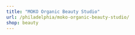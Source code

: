 ```yaml
---
title: "MOKO Organic Beauty Studio"
url: /philadelphia/moko-organic-beauty-studio/
shop: beauty
---
```

